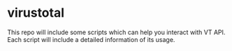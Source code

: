 # virustotal
  This repo will include some scripts which can help you interact with VT API.\
  Each script will include a detailed information of its usage.
